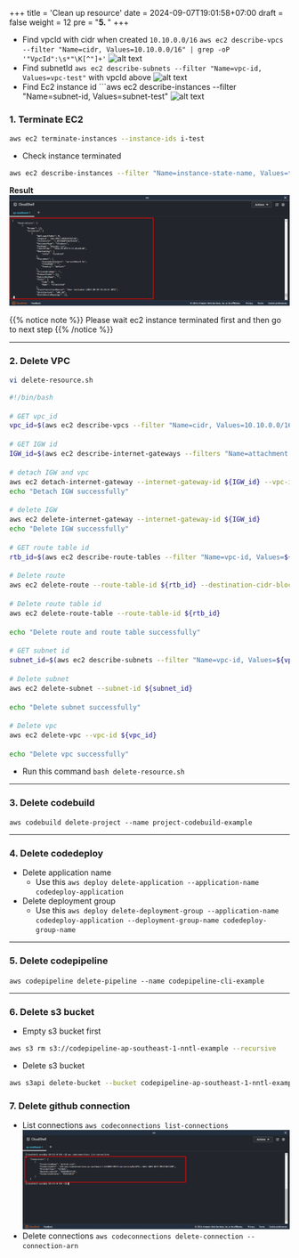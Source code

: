 +++
title = 'Clean up resource'
date = 2024-09-07T19:01:58+07:00
draft = false
weight = 12
pre = "<b>5. </b>"
+++

- Find vpcId with cidr when created ```10.10.0.0/16```
```aws ec2 describe-vpcs --filter "Name=cidr, Values=10.10.0.0/16" | grep -oP '"VpcId":\s*"\K[^"]+'```
![alt text](image-2.png)
- Find subnetId ```aws ec2 describe-subnets --filter "Name=vpc-id, Values=vpc-test"``` with vpcId above
  ![alt text](image-1.png)
- Find Ec2 instance id ```aws ec2 describe-instances --filter "Name=subnet-id, Values=subnet-test"
  ![alt text](image-3.png)
### 1. Terminate EC2
```bash
aws ec2 terminate-instances --instance-ids i-test
```
- Check instance terminated
```bash
aws ec2 describe-instances --filter "Name=instance-state-name, Values=terminated"
```

**Result**
![alt text](image-4.png)

{{% notice note %}}
Please wait ec2 instance terminated first and then go to next step
{{% /notice %}}

---
### 2. Delete VPC
```bash
vi delete-resource.sh
```

```bash
#!/bin/bash

# GET vpc_id
vpc_id=$(aws ec2 describe-vpcs --filter "Name=cidr, Values=10.10.0.0/16" | grep -oP '"VpcId":\s*"\K[^"]+')

# GET IGW id
IGW_id=$(aws ec2 describe-internet-gateways --filters "Name=attachment.vpc-id, Values=${vpc_id}" | grep -oP '"InternetGatewayId":\s*"\K[^"]+')

# detach IGW and vpc
aws ec2 detach-internet-gateway --internet-gateway-id ${IGW_id} --vpc-id ${vpc_id}
echo "Detach IGW successfully"

# delete IGW
aws ec2 delete-internet-gateway --internet-gateway-id ${IGW_id}
echo "Delete IGW successfully"

# GET route table id
rtb_id=$(aws ec2 describe-route-tables --filter "Name=vpc-id, Values=${vpc_id}" | grep -oP '"RouteTableId":\s*"\K[^"]+')

# Delete route
aws ec2 delete-route --route-table-id ${rtb_id} --destination-cidr-block 0.0.0.0/0

# Delete route table id
aws ec2 delete-route-table --route-table-id ${rtb_id}

echo "Delete route and route table successfully"

# GET subnet id 
subnet_id=$(aws ec2 describe-subnets --filter "Name=vpc-id, Values=${vpc_id}" | grep -oP '"SubnetId":\s*"\K[^"]+')

# Delete subnet
aws ec2 delete-subnet --subnet-id ${subnet_id}

echo "Delete subnet successfully"

# Delete vpc
aws ec2 delete-vpc --vpc-id ${vpc_id}

echo "Delete vpc successfully"
```

- Run this command ```bash delete-resource.sh```

---
### 3. Delete codebuild
```aws codebuild delete-project --name project-codebuild-example```

---
### 4. Delete codedeploy
- Delete application name
  - Use this ```aws deploy delete-application --application-name codedeploy-application```
- Delete deployment group
  - Use this ```aws deploy delete-deployment-group --application-name codedeploy-application --deployment-group-name codedeploy-group-name```

---
### 5. Delete codepipeline
```aws codepipeline delete-pipeline --name codepipeline-cli-example```

---
### 6. Delete s3 bucket

- Empty s3 bucket first

```bash
aws s3 rm s3://codepipeline-ap-southeast-1-nntl-example --recursive
```

- Delete s3 bucket

```bash
aws s3api delete-bucket --bucket codepipeline-ap-southeast-1-nntl-example --region ap-southeast-1
```

### 7. Delete github connection
- List connections ```aws codeconnections list-connections```
  ![alt text](image-5.png)
- Delete connections ```aws codeconnections delete-connection --connection-arn ```



